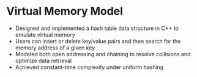 # Virtual Memory Model
- Designed and implemented a hash table data structure in C++ to emulate virtual memory
- Users can insert or delete key/value pairs and then search for the memory address of a given key
- Modeled both open addressing and chaining to resolve collisions and optimize data retrieval
- Achieved constant-time complexity under uniform hashing 
